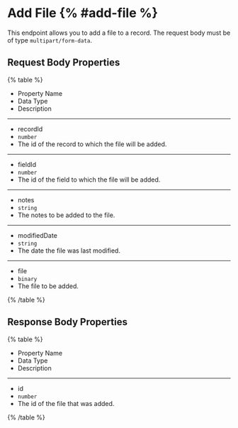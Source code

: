 # Add File {% #add-file %}

This endpoint allows you to add a file to a record. The request body must be of type `multipart/form-data`.

## Request Body Properties

{% table %}

- Property Name
- Data Type
- Description

---

- recordId
- `number`
- The id of the record to which the file will be added.

---

- fieldId
- `number`
- The id of the field to which the file will be added.

---

- notes
- `string`
- The notes to be added to the file.

---

- modifiedDate
- `string`
- The date the file was last modified.

---

- file
- `binary`
- The file to be added.

{% /table %}

## Response Body Properties

{% table %}

- Property Name
- Data Type
- Description

---

- id
- `number`
- The id of the file that was added.

{% /table %}
